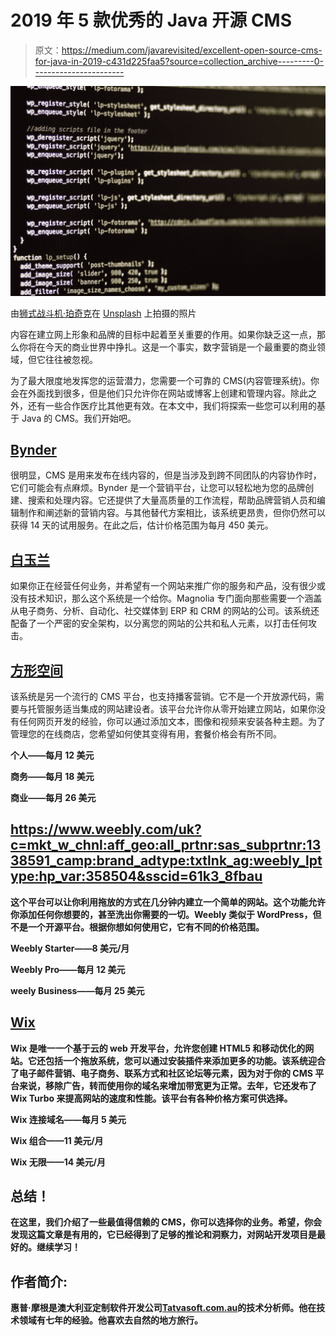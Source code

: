 # 2019 年 5 款优秀的 Java 开源 CMS

> 原文：<https://medium.com/javarevisited/excellent-open-source-cms-for-java-in-2019-c431d225faa5?source=collection_archive---------0----------------------->

![](img/0b9a81b43d5cfa6f067bc61b71120938.png)

由[狮式战斗机·珀奇克](https://unsplash.com/@laviperchik?utm_source=medium&utm_medium=referral)在 [Unsplash](https://unsplash.com?utm_source=medium&utm_medium=referral) 上拍摄的照片

内容在建立网上形象和品牌的目标中起着至关重要的作用。如果你缺乏这一点，那么你将在今天的商业世界中挣扎。这是一个事实，数字营销是一个最重要的商业领域，但它往往被忽视。

为了最大限度地发挥您的运营潜力，您需要一个可靠的 CMS(内容管理系统)。你会在外面找到很多，但是他们只允许你在网站或博客上创建和管理内容。除此之外，还有一些合作医疗比其他更有效。在本文中，我们将探索一些您可以利用的基于 Java 的 CMS。我们开始吧。

## [**Bynder**](https://www.bynder.com/en/)

很明显，CMS 是用来发布在线内容的，但是当涉及到跨不同团队的内容协作时，它们可能会有点麻烦。Bynder 是一个营销平台，让您可以轻松地为您的品牌创建、搜索和处理内容。它还提供了大量高质量的工作流程，帮助品牌营销人员和编辑制作和阐述新的营销内容。与其他替代方案相比，该系统更昂贵，但你仍然可以获得 14 天的试用服务。在此之后，估计价格范围为每月 450 美元。

## [**白玉兰**](https://www.magnolia-cms.com/)

如果你正在经营任何业务，并希望有一个网站来推广你的服务和产品，没有很少或没有技术知识，那么这个系统是一个给你。Magnolia 专门面向那些需要一个涵盖从电子商务、分析、自动化、社交媒体到 ERP 和 CRM 的网站的公司。该系统还配备了一个严密的安全架构，以分离您的网站的公共和私人元素，以打击任何攻击。

## [**方形空间**](https://www.squarespace.com/?clickid=Sd5xFsUcJxyJRtvwUx0Mo3Q2UklUny0pqVpjyU0&irgwc=1&utm_medium=pp&utm_source=Skimbit%20Ltd.&utm_campaign=Skimbit%20Ltd.&channel=pp&subchannel=Skimbit%20Ltd.&source=Skimbit%20Ltd.)

该系统是另一个流行的 CMS 平台，也支持播客营销。它不是一个开放源代码，需要与托管服务适当集成的网站建设者。该平台允许你从零开始建立网站，如果你没有任何网页开发的经验，你可以通过添加文本，图像和视频来安装各种主题。为了管理您的在线商店，您希望如何使其变得有用，套餐价格会有所不同。

**个人——每月 12 美元**

**商务——每月 18 美元**

**商业——每月 26 美元**

## <https://www.weebly.com/uk?c=mkt_w_chnl:aff_geo:all_prtnr:sas_subprtnr:1338591_camp:brand_adtype:txtlnk_ag:weebly_lptype:hp_var:358504&sscid=61k3_8fbau>

**这个平台可以让你利用拖放的方式在几分钟内建立一个简单的网站。这个功能允许你添加任何你想要的，甚至洗出你需要的一切。Weebly 类似于 WordPress，但不是一个开源平台。根据你想如何使用它，它有不同的价格范围。**

****Weebly Starter——8 美元/月****

****Weebly Pro——每月 12 美元****

****weely Business——每月 25 美元****

## **[Wix](https://www.wix.com/)**

**Wix 是唯一一个基于云的 web 开发平台，允许您创建 HTML5 和移动优化的网站。它还包括一个拖放系统，您可以通过安装插件来添加更多的功能。该系统迎合了电子邮件营销、电子商务、联系方式和社区论坛等元素，因为对于你的 CMS 平台来说，移除广告，转而使用你的域名来增加带宽更为正常。去年，它还发布了 Wix Turbo 来提高网站的速度和性能。该平台有各种价格方案可供选择。**

****Wix 连接域名——每月 5 美元****

****Wix 组合——11 美元/月****

****Wix 无限——14 美元/月****

## ****总结！****

**在这里，我们介绍了一些最值得信赖的 CMS，你可以选择你的业务。希望，你会发现这篇文章是有用的，它已经得到了足够的推论和洞察力，对网站开发项目是最好的。继续学习！**

## ****作者简介:****

**惠普·摩根是澳大利亚定制软件开发公司[Tatvasoft.com.au](https://www.tatvasoft.com.au/)的技术分析师。他在技术领域有七年的经验。他喜欢去自然的地方旅行。**